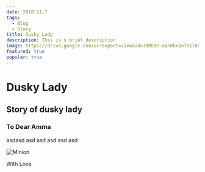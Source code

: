 ```yaml
---
date: 2018-11-7
tags:
  - Blog
  - Story
title: Dusky Lady
description: This is s brief description
image: https://drive.google.com/uc?export=view&id=1RMEdP-oqSKhxbnlh1l09PoEUN6-0zkp_
featured: true
popular: true
---
```


# Dusky Lady

## Story of dusky lady

### To Dear Amma


asdasd
asd
asd
asd
asd
asd


![Minion](https://drive.google.com/uc?export=view&id=1RMEdP-oqSKhxbnlh1l09PoEUN6-0zkp_)


With Love
